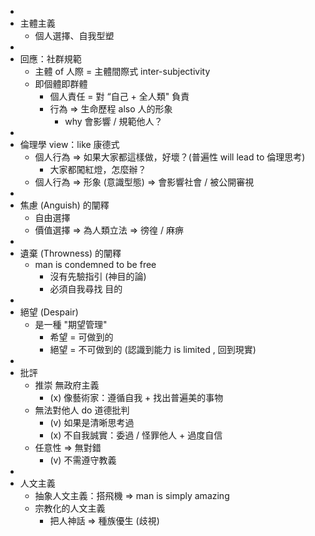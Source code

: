 -
- 主體主義
	- 個人選擇、自我型塑
-
- 回應：社群規範
	- 主體 of 人際 = 主體間際式 inter-subjectivity
	- 即個體即群體
		- 個人責任 = 對 “自己 + 全人類" 負責
		- 行為 => 生命歷程 also 人的形象
			- why 會影響 / 規範他人？
-
- 倫理學 view：like 康德式
	- 個人行為 => 如果大家都這樣做，好壞？(普遍性 will lead to 倫理思考)
		- 大家都闖紅燈，怎麼辦？
	- 個人行為 => 形象 (意識型態) => 會影響社會 / 被公開審視
-
- 焦慮 (Anguish) 的闡釋
	- 自由選擇
	- 價值選擇 => 為人類立法 => 徬徨 / 麻痹
-
- 遺棄 (Throwness) 的闡釋
	- man is condemned to be free
		- 沒有先驗指引 (神目的論)
		- 必須自我尋找 目的
-
- 絕望 (Despair)
	- 是一種 "期望管理"
		- 希望 = 可做到的
		- 絕望 = 不可做到的 (認識到能力 is limited , 回到現實)
-
- 批評
	- 推崇 無政府主義
		- (x) 像藝術家：遵循自我 + 找出普遍美的事物
	- 無法對他人 do 道德批判
		- (v) 如果是清晰思考過
		- (x) 不自我誠實：委過 / 怪罪他人 + 過度自信
	- 任意性 => 無對錯
		- (v) 不需遵守教義
-
- 人文主義
	- 抽象人文主義：搭飛機 => man is simply amazing
	- 宗教化的人文主義
		- 把人神話 => 種族優生 (歧視)
